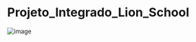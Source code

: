 # Projeto_Integrado_Lion_School
![image](https://user-images.githubusercontent.com/93750672/227954979-14115ec8-b09a-4389-9c45-4ae707df646d.png)
